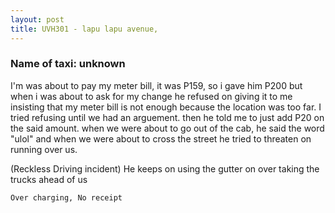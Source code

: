 ```yaml
---
layout: post
title: UVH301 - lapu lapu avenue, 
---
```


### Name of taxi: unknown

I'm was about to pay my meter bill, it was P159, so i gave him P200 but when i was about to ask for my change he refused on giving it to me insisting that my meter bill is not enough because the location was too far. I tried refusing until we had an arguement. then he told me to just add P20 on the said amount. when we were about to go out of the cab, he said the word "ulol" and when we were about to cross the street he tried to threaten on running over us. 

(Reckless Driving incident) 
He keeps on using the gutter on over taking the trucks ahead of us

```Over charging, No receipt```
